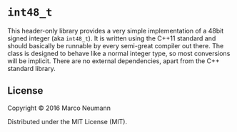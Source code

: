# `int48_t`

This header-only library provides a very simple implementation of a 48bit signed integer (aka `int48_t`). It is
written using the C++11 standard and should basically be runnable by every semi-great compiler out there. The class
is designed to behave like a normal integer type, so most conversions will be implicit. There are no external
dependencies, apart from the C++ standard library.

## License
Copyright © 2016 Marco Neumann

Distributed under the MIT License (MIT).
